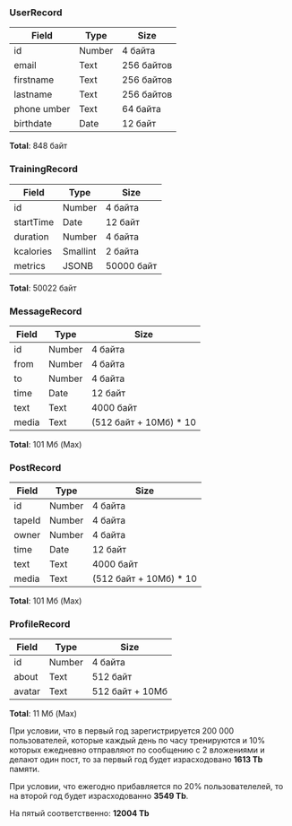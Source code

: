 ### UserRecord

| Field       | Type   | Size       |
| ----------- | ------ | ---------- |
| id          | Number | 4 байта    |
| email       | Text   | 256 байтов |
| firstname   | Text   | 256 байтов |
| lastname    | Text   | 256 байтов |
| phone umber | Text   | 64 байта   |
| birthdate   | Date   | 12 байт    |
**Total**: 848 байт
### TrainingRecord

| Field     | Type     | Size       |
| --------- | -------- | ---------- |
| id        | Number   | 4 байта    |
| startTime | Date     | 12 байт    |
| duration  | Number   | 4 байта    |
| kcalories | Smallint | 2 байта    |
| metrics   | JSONB    | 50000 байт |
**Total**: 50022 байт

### MessageRecord

| Field | Type   | Size                   |
| ----- | ------ | ---------------------- |
| id    | Number | 4 байта                |
| from  | Number | 4 байта                |
| to    | Number | 4 байта                |
| time  | Date   | 12 байт                |
| text  | Text   | 4000 байт              |
| media | Text   | (512 байт + 10Мб) * 10 |
**Total**: 101 Мб (Max)

### PostRecord

| Field  | Type   | Size                   |
| ------ | ------ | ---------------------- |
| id     | Number | 4 байта                |
| tapeId | Number | 4 байта                |
| owner  | Number | 4 байта                |
| time   | Date   | 12 байт                |
| text   | Text   | 4000 байт              |
| media  | Text   | (512 байт + 10Мб) * 10 |
**Total**: 101 Мб (Max)

### ProfileRecord

| Field  | Type   | Size                   |
| ------ | ------ | ---------------------- |
| id     | Number | 4 байта                |
| about  | Text   | 512 байт               |
| avatar | Text   | 512 байт + 10Мб        |
**Total**: 11 Мб (Max)

При условии, что в первый год зарегистрируется 200 000 пользователей, которые каждый день по часу тренируются и 10% которых ежедневно отправляют по сообщению с 2 вложениями и делают один пост, то за первый год будет израсходовано **1613 Tb** памяти.

При условии, что ежегодно прибавляется по 20% пользователелей, то на второй год будет израсходованно **3549 Tb**.

На пятый соответственно: **12004 Tb**


